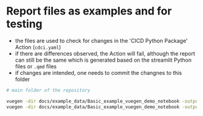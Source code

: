 # Report files as examples and for testing

- the files are used to check for changes in
  the 'CICD Python Package' Action (`cdci.yaml`)
- if there are differences observed, the Action will fail, although the report can
  still be the same which is generated based on the streamlit Python files or `.qmd` files
- if changes are intended, one needs to commit the changnes to this folder

```bash
# main folder of the repository

vuegen -dir docs/example_data/Basic_example_vuegen_demo_notebook -output_dir tests/report_examples/Basic_example_vuegen_demo_notebook
vuegen -dir docs/example_data/Basic_example_vuegen_demo_notebook -output_dir tests/report_examples/Basic_example_vuegen_demo_notebook -rt html
```
